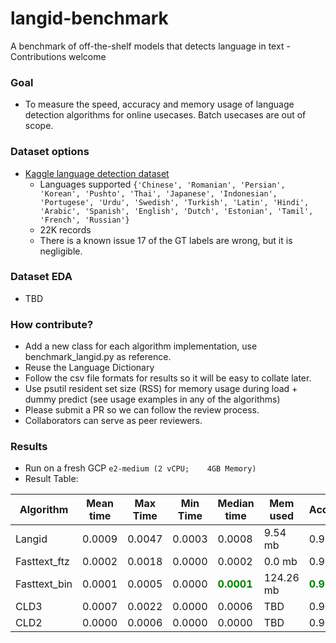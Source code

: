 # langid-benchmark
A benchmark of off-the-shelf models that detects language in text - Contributions welcome

### Goal
- To measure the speed, accuracy and memory usage of language detection algorithms for online usecases. Batch usecases are out of scope.

### Dataset options
- [Kaggle language detection dataset](https://www.kaggle.com/martinkk5575/language-detection)
  - Languages supported ```{'Chinese', 'Romanian', 'Persian', 'Korean', 'Pushto', 'Thai', 'Japanese', 'Indonesian', 'Portugese', 'Urdu', 'Swedish', 'Turkish', 'Latin', 'Hindi', 'Arabic', 'Spanish', 'English', 'Dutch', 'Estonian', 'Tamil', 'French', 'Russian'}```
  - 22K records
  - There is a known issue 17 of the GT labels are wrong, but it is negligible.

### Dataset EDA
- TBD

### How contribute?
- Add a new class for each algorithm implementation, use benchmark_langid.py as reference.
- Reuse the Language Dictionary
- Follow the csv file formats for results so it will be easy to collate later.
- Use psutil resident set size (RSS) for memory usage during load + dummy predict (see usage examples in any of the algorithms)
- Please submit a PR so we can follow the review process.
- Collaborators can serve as peer reviewers.

### Results 
- Run on a fresh GCP `e2-medium (2 vCPU;	4GB Memory)`
- Result Table:


| Algorithm  | Mean time  | Max Time  | Min Time    | Median time  | Mem used   | Accuracy |
| ------------ | ------ | ------ | ------ | ------ | ----------- | -------- |
| Langid     | 0.0009 | 0.0047 | 0.0003 | 0.0008 | 9.54 mb     | 0.9543   |
| Fasttext_ftz  | 0.0002 | 0.0018 | 0.0000 | 0.0002 | 0.0 mb      | 0.9673   |
| Fasttext_bin | 0.0001 | 0.0005 | 0.0000 | <b><span style="color:green"> 0.0001 </span></b> | 124.26 mb   | <b><span style="color:green"> 0.9751  </span></b>|
| CLD3         | 0.0007 | 0.0022 | 0.0000 | 0.0006 | TBD         | 0.9557   |
| CLD2         | 0.0000 | 0.0006 | 0.0000 | 0.0000 | TBD         | 0.9308   |


